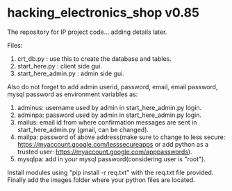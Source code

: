 # hacking_electronics_shop v0.85
The repository for IP project code... adding details later.

Files:
1. crt_db.py : use this to create the database and tables.
2. start_here.py : client side gui.
3. start_here_admin.py : admin side gui.

Also do not forget to add admin userid, password, email, email password, mysql password as environment variables as:

1. adminus: username used by admin in start_here_admin.py login.
2. adminpa: password used by admin in start_here_admin.py login.
3. mailus: email id from where confirmation messages are sent in start_here_admin.py (gmail, can be changed).
4. mailpa: password of above address(make sure to change to less secure: https://myaccount.google.com/lesssecureapps
           or add python as a trusted user: https://myaccount.google.com/apppasswords).
5. mysqlpa: add in your mysql password(considering user is "root").

Install modules using "pip install -r req.txt" with the req.txt file provided.
Finally add the images folder where your python files are located.
